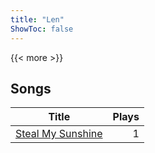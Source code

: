 ```yaml
---
title: "Len"
ShowToc: false
---
```


{{< more >}}

## Songs
Title | Plays 
----- | -----: 
[Steal My Sunshine](/songs/steal-my-sunshine) | 1

